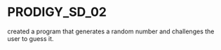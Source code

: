 # PRODIGY_SD_02
created a program that generates a random number and challenges the user to guess it.
